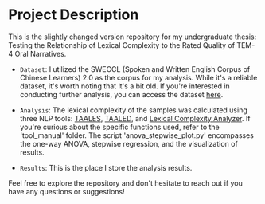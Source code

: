 # Project Description

This is the slightly changed version repository for my undergraduate thesis: Testing the Relationship of Lexical Complexity to the Rated Quality of TEM-4 Oral Narratives.

- `Dataset`: I utilized the SWECCL (Spoken and Written English Corpus of Chinese Learners) 2.0 as the corpus for my analysis. While it's a reliable dataset, it's worth noting that it's a bit old. If you're interested in conducting further analysis, you can access the dataset [here](https://beaverton-my.sharepoint.com/:f:/g/personal/zhengwuma2_um_cityu_edu_hk/Eqddqbb8rspPut7eXP1yrr4BzqxdNHf66fexmvtygbbngg?e=AuBARS).

- `Analysis`: The lexical complexity of the samples was calculated using three NLP tools: [TAALES](https://www.linguisticanalysistools.org/taales.html), [TAALED](https://www.linguisticanalysistools.org/taaled.html), and [Lexical Complexity Analyzer](https://sites.psu.edu/xxl13/lca/). If you're curious about the specific functions used, refer to the 'tool_manual' folder. The script 'anova_stepwise_plot.py' encompasses the one-way ANOVA, stepwise regression, and the visualization of results.

- `Results`: This is the place I store the analysis results.

Feel free to explore the repository and don't hesitate to reach out if you have any questions or suggestions!
